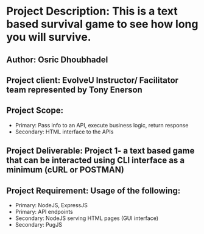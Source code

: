 # Project Description: This is a text based survival game to see how long you will survive. 

## Author: Osric Dhoubhadel

## Project client: EvolveU Instructor/ Facilitator team represented by Tony Enerson

## Project Scope: 
* Primary: Pass info to an API, execute business logic, return response
* Secondary: HTML interface to the APIs

## Project Deliverable: Project 1- a text based game that can be interacted using CLI interface as a minimum (cURL or POSTMAN)

## Project Requirement: Usage of the following:
* Primary: NodeJS, ExpressJS
* Primary: API endpoints
* Secondary: NodeJS serving HTML pages (GUI interface)
* Secondary: PugJS
